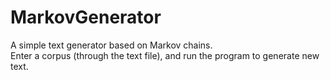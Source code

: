 # MarkovGenerator
A simple text generator based on Markov chains.  
Enter a corpus (through the text file), and run the program to generate new text.
